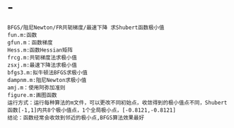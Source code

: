 # -
    BFGS/阻尼Newton/FR共轭梯度/最速下降 求Shubert函数极小值  
    fun.m:函数
    gfun.m：函数梯度
    Hess.m:函数Hessian矩阵
    frcg.m:共轭梯度法求极小值
    zsxj.m:最速下降法求极小值
    bfgs3.m:拟牛顿法BFGS求极小值
    dampnm.m:阻尼Newton求极小值
    amj.m：使用阿弥加准则
    figure.m:画图函数
    运行方式：运行每种算法的m文件，可以更改不同初始点，收敛得到的极小值点不同，Shubert函数[-1,1]内共8个极小值点，1个全局极小点，[-0.8121,-0.8121]
    结论：函数经常会收敛到邻近的极小点,BFGS算法效果最好

